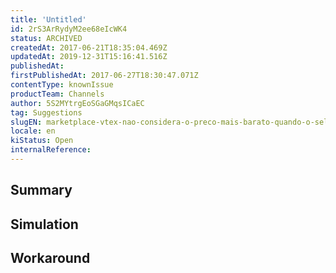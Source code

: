 ```yaml
---
title: 'Untitled'
id: 2rS3ArRydyM2ee68eIcWK4
status: ARCHIVED
createdAt: 2017-06-21T18:35:04.469Z
updatedAt: 2019-12-31T15:16:41.516Z
publishedAt: 
firstPublishedAt: 2017-06-27T18:30:47.071Z
contentType: knownIssue
productTeam: Channels
author: 5S2MYtrgEoSGaGMqsICaEC
tag: Suggestions
slugEN: marketplace-vtex-nao-considera-o-preco-mais-barato-quando-o-seller-tambem
locale: en
kiStatus: Open
internalReference: 
---
```


## Summary



## Simulation



## Workaround



